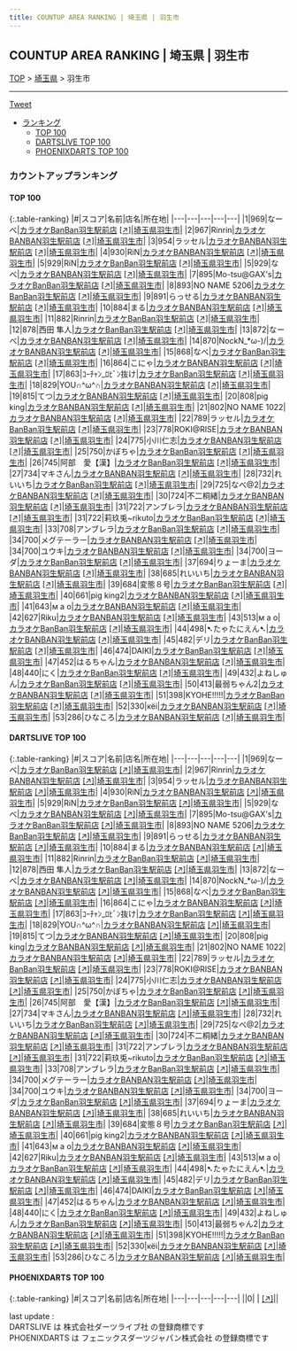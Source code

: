 ```yaml
---
title: COUNTUP AREA RANKING | 埼玉県 | 羽生市
---
```

## COUNTUP AREA RANKING | 埼玉県 | 羽生市

[TOP](/darts/rank/) > [埼玉県](/darts/rank/埼玉県/) > 羽生市

___

<a href="https://twitter.com/share?ref_src=twsrc%5Etfw" data-text="COUNTUP AREA RANKING | 埼玉県羽生市" class="twitter-share-button" data-hashtags="DARTSLIVE,PHOENIXDARTS,darts,ダーツ" data-show-count="false">Tweet</a>

* [ランキング](#カウントアップランキング)
    * [TOP 100](#top-100)
    * [DARTSLIVE TOP 100](#dartslive-top-100)
    * [PHOENIXDARTS TOP 100](#phoenixdarts-top-100)

### カウントアップランキング

#### TOP 100



{:.table-ranking}
|#|スコア|名前|店名|所在地|
|---|---|---|---|---|
|1|969|<span class="rank-name-dl">なーべ</span>|<a href="/darts/rank/shops/749ad2576bab89d00d9b047a20a7ba1e.html">カラオケBanBan羽生駅前店</a> <a href="https://search.dartslive.com/jp/shop/749ad2576bab89d00d9b047a20a7ba1e">[↗]</a>|<a href="/darts/rank/埼玉県/羽生市">埼玉県羽生市</a>|
|2|967|<span class="rank-name-dl">Rinrin</span>|<a href="/darts/rank/shops/749ad2576bab89d00d9b047a20a7ba1e.html">カラオケBANBAN羽生駅前店</a> <a href="https://search.dartslive.com/jp/shop/749ad2576bab89d00d9b047a20a7ba1e">[↗]</a>|<a href="/darts/rank/埼玉県/羽生市">埼玉県羽生市</a>|
|3|954|<span class="rank-name-dl">ラッセル</span>|<a href="/darts/rank/shops/749ad2576bab89d00d9b047a20a7ba1e.html">カラオケBANBAN羽生駅前店</a> <a href="https://search.dartslive.com/jp/shop/749ad2576bab89d00d9b047a20a7ba1e">[↗]</a>|<a href="/darts/rank/埼玉県/羽生市">埼玉県羽生市</a>|
|4|930|<span class="rank-name-dl">RiN</span>|<a href="/darts/rank/shops/749ad2576bab89d00d9b047a20a7ba1e.html">カラオケBANBAN羽生駅前店</a> <a href="https://search.dartslive.com/jp/shop/749ad2576bab89d00d9b047a20a7ba1e">[↗]</a>|<a href="/darts/rank/埼玉県/羽生市">埼玉県羽生市</a>|
|5|929|<span class="rank-name-dl">RiN</span>|<a href="/darts/rank/shops/749ad2576bab89d00d9b047a20a7ba1e.html">カラオケBanBan羽生駅前店</a> <a href="https://search.dartslive.com/jp/shop/749ad2576bab89d00d9b047a20a7ba1e">[↗]</a>|<a href="/darts/rank/埼玉県/羽生市">埼玉県羽生市</a>|
|5|929|<span class="rank-name-dl">なべ</span>|<a href="/darts/rank/shops/749ad2576bab89d00d9b047a20a7ba1e.html">カラオケBANBAN羽生駅前店</a> <a href="https://search.dartslive.com/jp/shop/749ad2576bab89d00d9b047a20a7ba1e">[↗]</a>|<a href="/darts/rank/埼玉県/羽生市">埼玉県羽生市</a>|
|7|895|<span class="rank-name-dl">Mo-tsu@GAX&#x27;s</span>|<a href="/darts/rank/shops/749ad2576bab89d00d9b047a20a7ba1e.html">カラオケBanBan羽生駅前店</a> <a href="https://search.dartslive.com/jp/shop/749ad2576bab89d00d9b047a20a7ba1e">[↗]</a>|<a href="/darts/rank/埼玉県/羽生市">埼玉県羽生市</a>|
|8|893|<span class="rank-name-dl">NO NAME 5206</span>|<a href="/darts/rank/shops/749ad2576bab89d00d9b047a20a7ba1e.html">カラオケBanBan羽生駅前店</a> <a href="https://search.dartslive.com/jp/shop/749ad2576bab89d00d9b047a20a7ba1e">[↗]</a>|<a href="/darts/rank/埼玉県/羽生市">埼玉県羽生市</a>|
|9|891|<span class="rank-name-dl">らっせる</span>|<a href="/darts/rank/shops/749ad2576bab89d00d9b047a20a7ba1e.html">カラオケBANBAN羽生駅前店</a> <a href="https://search.dartslive.com/jp/shop/749ad2576bab89d00d9b047a20a7ba1e">[↗]</a>|<a href="/darts/rank/埼玉県/羽生市">埼玉県羽生市</a>|
|10|884|<span class="rank-name-dl">まる</span>|<a href="/darts/rank/shops/749ad2576bab89d00d9b047a20a7ba1e.html">カラオケBANBAN羽生駅前店</a> <a href="https://search.dartslive.com/jp/shop/749ad2576bab89d00d9b047a20a7ba1e">[↗]</a>|<a href="/darts/rank/埼玉県/羽生市">埼玉県羽生市</a>|
|11|882|<span class="rank-name-dl">Rinrin</span>|<a href="/darts/rank/shops/749ad2576bab89d00d9b047a20a7ba1e.html">カラオケBanBan羽生駅前店</a> <a href="https://search.dartslive.com/jp/shop/749ad2576bab89d00d9b047a20a7ba1e">[↗]</a>|<a href="/darts/rank/埼玉県/羽生市">埼玉県羽生市</a>|
|12|878|<span class="rank-name-dl">西田 隼人</span>|<a href="/darts/rank/shops/749ad2576bab89d00d9b047a20a7ba1e.html">カラオケBanBan羽生駅前店</a> <a href="https://search.dartslive.com/jp/shop/749ad2576bab89d00d9b047a20a7ba1e">[↗]</a>|<a href="/darts/rank/埼玉県/羽生市">埼玉県羽生市</a>|
|13|872|<span class="rank-name-dl">なーべ</span>|<a href="/darts/rank/shops/749ad2576bab89d00d9b047a20a7ba1e.html">カラオケBANBAN羽生駅前店</a> <a href="https://search.dartslive.com/jp/shop/749ad2576bab89d00d9b047a20a7ba1e">[↗]</a>|<a href="/darts/rank/埼玉県/羽生市">埼玉県羽生市</a>|
|14|870|<span class="rank-name-dl">NockN_*ω-)/</span>|<a href="/darts/rank/shops/749ad2576bab89d00d9b047a20a7ba1e.html">カラオケBANBAN羽生駅前店</a> <a href="https://search.dartslive.com/jp/shop/749ad2576bab89d00d9b047a20a7ba1e">[↗]</a>|<a href="/darts/rank/埼玉県/羽生市">埼玉県羽生市</a>|
|15|868|<span class="rank-name-dl">なべ</span>|<a href="/darts/rank/shops/749ad2576bab89d00d9b047a20a7ba1e.html">カラオケBanBan羽生駅前店</a> <a href="https://search.dartslive.com/jp/shop/749ad2576bab89d00d9b047a20a7ba1e">[↗]</a>|<a href="/darts/rank/埼玉県/羽生市">埼玉県羽生市</a>|
|16|864|<span class="rank-name-dl">こにゃ</span>|<a href="/darts/rank/shops/749ad2576bab89d00d9b047a20a7ba1e.html">カラオケBANBAN羽生駅前店</a> <a href="https://search.dartslive.com/jp/shop/749ad2576bab89d00d9b047a20a7ba1e">[↗]</a>|<a href="/darts/rank/埼玉県/羽生市">埼玉県羽生市</a>|
|17|863|<span class="rank-name-dl">ｺｰﾁｬﾝ_ﾛﾋﾞﾝ抜け</span>|<a href="/darts/rank/shops/749ad2576bab89d00d9b047a20a7ba1e.html">カラオケBanBan羽生駅前店</a> <a href="https://search.dartslive.com/jp/shop/749ad2576bab89d00d9b047a20a7ba1e">[↗]</a>|<a href="/darts/rank/埼玉県/羽生市">埼玉県羽生市</a>|
|18|829|<span class="rank-name-dl">YOU∩^ω^∩</span>|<a href="/darts/rank/shops/749ad2576bab89d00d9b047a20a7ba1e.html">カラオケBANBAN羽生駅前店</a> <a href="https://search.dartslive.com/jp/shop/749ad2576bab89d00d9b047a20a7ba1e">[↗]</a>|<a href="/darts/rank/埼玉県/羽生市">埼玉県羽生市</a>|
|19|815|<span class="rank-name-dl">てつ</span>|<a href="/darts/rank/shops/749ad2576bab89d00d9b047a20a7ba1e.html">カラオケBANBAN羽生駅前店</a> <a href="https://search.dartslive.com/jp/shop/749ad2576bab89d00d9b047a20a7ba1e">[↗]</a>|<a href="/darts/rank/埼玉県/羽生市">埼玉県羽生市</a>|
|20|808|<span class="rank-name-dl">pig king</span>|<a href="/darts/rank/shops/749ad2576bab89d00d9b047a20a7ba1e.html">カラオケBANBAN羽生駅前店</a> <a href="https://search.dartslive.com/jp/shop/749ad2576bab89d00d9b047a20a7ba1e">[↗]</a>|<a href="/darts/rank/埼玉県/羽生市">埼玉県羽生市</a>|
|21|802|<span class="rank-name-dl">NO NAME 1022</span>|<a href="/darts/rank/shops/749ad2576bab89d00d9b047a20a7ba1e.html">カラオケBANBAN羽生駅前店</a> <a href="https://search.dartslive.com/jp/shop/749ad2576bab89d00d9b047a20a7ba1e">[↗]</a>|<a href="/darts/rank/埼玉県/羽生市">埼玉県羽生市</a>|
|22|789|<span class="rank-name-dl">ラッセル</span>|<a href="/darts/rank/shops/749ad2576bab89d00d9b047a20a7ba1e.html">カラオケBanBan羽生駅前店</a> <a href="https://search.dartslive.com/jp/shop/749ad2576bab89d00d9b047a20a7ba1e">[↗]</a>|<a href="/darts/rank/埼玉県/羽生市">埼玉県羽生市</a>|
|23|778|<span class="rank-name-dl">ROKI@RISE</span>|<a href="/darts/rank/shops/749ad2576bab89d00d9b047a20a7ba1e.html">カラオケBANBAN羽生駅前店</a> <a href="https://search.dartslive.com/jp/shop/749ad2576bab89d00d9b047a20a7ba1e">[↗]</a>|<a href="/darts/rank/埼玉県/羽生市">埼玉県羽生市</a>|
|24|775|<span class="rank-name-dl">小川仁志</span>|<a href="/darts/rank/shops/749ad2576bab89d00d9b047a20a7ba1e.html">カラオケBANBAN羽生駅前店</a> <a href="https://search.dartslive.com/jp/shop/749ad2576bab89d00d9b047a20a7ba1e">[↗]</a>|<a href="/darts/rank/埼玉県/羽生市">埼玉県羽生市</a>|
|25|750|<span class="rank-name-dl">かぼちゃ</span>|<a href="/darts/rank/shops/749ad2576bab89d00d9b047a20a7ba1e.html">カラオケBanBan羽生駅前店</a> <a href="https://search.dartslive.com/jp/shop/749ad2576bab89d00d9b047a20a7ba1e">[↗]</a>|<a href="/darts/rank/埼玉県/羽生市">埼玉県羽生市</a>|
|26|745|<span class="rank-name-dl">阿部　愛【漢】</span>|<a href="/darts/rank/shops/749ad2576bab89d00d9b047a20a7ba1e.html">カラオケBanBan羽生駅前店</a> <a href="https://search.dartslive.com/jp/shop/749ad2576bab89d00d9b047a20a7ba1e">[↗]</a>|<a href="/darts/rank/埼玉県/羽生市">埼玉県羽生市</a>|
|27|734|<span class="rank-name-dl">マキさん</span>|<a href="/darts/rank/shops/749ad2576bab89d00d9b047a20a7ba1e.html">カラオケBANBAN羽生駅前店</a> <a href="https://search.dartslive.com/jp/shop/749ad2576bab89d00d9b047a20a7ba1e">[↗]</a>|<a href="/darts/rank/埼玉県/羽生市">埼玉県羽生市</a>|
|28|732|<span class="rank-name-dl">れいいち</span>|<a href="/darts/rank/shops/749ad2576bab89d00d9b047a20a7ba1e.html">カラオケBanBan羽生駅前店</a> <a href="https://search.dartslive.com/jp/shop/749ad2576bab89d00d9b047a20a7ba1e">[↗]</a>|<a href="/darts/rank/埼玉県/羽生市">埼玉県羽生市</a>|
|29|725|<span class="rank-name-dl">なべ@2</span>|<a href="/darts/rank/shops/749ad2576bab89d00d9b047a20a7ba1e.html">カラオケBANBAN羽生駅前店</a> <a href="https://search.dartslive.com/jp/shop/749ad2576bab89d00d9b047a20a7ba1e">[↗]</a>|<a href="/darts/rank/埼玉県/羽生市">埼玉県羽生市</a>|
|30|724|<span class="rank-name-dl">不二桐緒</span>|<a href="/darts/rank/shops/749ad2576bab89d00d9b047a20a7ba1e.html">カラオケBANBAN羽生駅前店</a> <a href="https://search.dartslive.com/jp/shop/749ad2576bab89d00d9b047a20a7ba1e">[↗]</a>|<a href="/darts/rank/埼玉県/羽生市">埼玉県羽生市</a>|
|31|722|<span class="rank-name-dl">アンブレラ</span>|<a href="/darts/rank/shops/749ad2576bab89d00d9b047a20a7ba1e.html">カラオケBANBAN羽生駅前店</a> <a href="https://search.dartslive.com/jp/shop/749ad2576bab89d00d9b047a20a7ba1e">[↗]</a>|<a href="/darts/rank/埼玉県/羽生市">埼玉県羽生市</a>|
|31|722|<span class="rank-name-dl">莉玖兎~rikuto</span>|<a href="/darts/rank/shops/749ad2576bab89d00d9b047a20a7ba1e.html">カラオケBanBan羽生駅前店</a> <a href="https://search.dartslive.com/jp/shop/749ad2576bab89d00d9b047a20a7ba1e">[↗]</a>|<a href="/darts/rank/埼玉県/羽生市">埼玉県羽生市</a>|
|33|708|<span class="rank-name-dl">アンブレラ</span>|<a href="/darts/rank/shops/749ad2576bab89d00d9b047a20a7ba1e.html">カラオケBanBan羽生駅前店</a> <a href="https://search.dartslive.com/jp/shop/749ad2576bab89d00d9b047a20a7ba1e">[↗]</a>|<a href="/darts/rank/埼玉県/羽生市">埼玉県羽生市</a>|
|34|700|<span class="rank-name-dl">メグテーラー</span>|<a href="/darts/rank/shops/749ad2576bab89d00d9b047a20a7ba1e.html">カラオケBANBAN羽生駅前店</a> <a href="https://search.dartslive.com/jp/shop/749ad2576bab89d00d9b047a20a7ba1e">[↗]</a>|<a href="/darts/rank/埼玉県/羽生市">埼玉県羽生市</a>|
|34|700|<span class="rank-name-dl">ユウキ</span>|<a href="/darts/rank/shops/749ad2576bab89d00d9b047a20a7ba1e.html">カラオケBANBAN羽生駅前店</a> <a href="https://search.dartslive.com/jp/shop/749ad2576bab89d00d9b047a20a7ba1e">[↗]</a>|<a href="/darts/rank/埼玉県/羽生市">埼玉県羽生市</a>|
|34|700|<span class="rank-name-dl">ヨーダ</span>|<a href="/darts/rank/shops/749ad2576bab89d00d9b047a20a7ba1e.html">カラオケBanBan羽生駅前店</a> <a href="https://search.dartslive.com/jp/shop/749ad2576bab89d00d9b047a20a7ba1e">[↗]</a>|<a href="/darts/rank/埼玉県/羽生市">埼玉県羽生市</a>|
|37|694|<span class="rank-name-dl">りょーま</span>|<a href="/darts/rank/shops/749ad2576bab89d00d9b047a20a7ba1e.html">カラオケBANBAN羽生駅前店</a> <a href="https://search.dartslive.com/jp/shop/749ad2576bab89d00d9b047a20a7ba1e">[↗]</a>|<a href="/darts/rank/埼玉県/羽生市">埼玉県羽生市</a>|
|38|685|<span class="rank-name-dl">れいいち</span>|<a href="/darts/rank/shops/749ad2576bab89d00d9b047a20a7ba1e.html">カラオケBANBAN羽生駅前店</a> <a href="https://search.dartslive.com/jp/shop/749ad2576bab89d00d9b047a20a7ba1e">[↗]</a>|<a href="/darts/rank/埼玉県/羽生市">埼玉県羽生市</a>|
|39|684|<span class="rank-name-dl">変態８号</span>|<a href="/darts/rank/shops/749ad2576bab89d00d9b047a20a7ba1e.html">カラオケBanBan羽生駅前店</a> <a href="https://search.dartslive.com/jp/shop/749ad2576bab89d00d9b047a20a7ba1e">[↗]</a>|<a href="/darts/rank/埼玉県/羽生市">埼玉県羽生市</a>|
|40|661|<span class="rank-name-dl">pig king2</span>|<a href="/darts/rank/shops/749ad2576bab89d00d9b047a20a7ba1e.html">カラオケBANBAN羽生駅前店</a> <a href="https://search.dartslive.com/jp/shop/749ad2576bab89d00d9b047a20a7ba1e">[↗]</a>|<a href="/darts/rank/埼玉県/羽生市">埼玉県羽生市</a>|
|41|643|<span class="rank-name-dl">м а о</span>|<a href="/darts/rank/shops/749ad2576bab89d00d9b047a20a7ba1e.html">カラオケBANBAN羽生駅前店</a> <a href="https://search.dartslive.com/jp/shop/749ad2576bab89d00d9b047a20a7ba1e">[↗]</a>|<a href="/darts/rank/埼玉県/羽生市">埼玉県羽生市</a>|
|42|627|<span class="rank-name-dl">Riku</span>|<a href="/darts/rank/shops/749ad2576bab89d00d9b047a20a7ba1e.html">カラオケBANBAN羽生駅前店</a> <a href="https://search.dartslive.com/jp/shop/749ad2576bab89d00d9b047a20a7ba1e">[↗]</a>|<a href="/darts/rank/埼玉県/羽生市">埼玉県羽生市</a>|
|43|513|<span class="rank-name-dl">м а о</span>|<a href="/darts/rank/shops/749ad2576bab89d00d9b047a20a7ba1e.html">カラオケBanBan羽生駅前店</a> <a href="https://search.dartslive.com/jp/shop/749ad2576bab89d00d9b047a20a7ba1e">[↗]</a>|<a href="/darts/rank/埼玉県/羽生市">埼玉県羽生市</a>|
|44|498|<span class="rank-name-dl">➷たゃたにえん➷</span>|<a href="/darts/rank/shops/749ad2576bab89d00d9b047a20a7ba1e.html">カラオケBANBAN羽生駅前店</a> <a href="https://search.dartslive.com/jp/shop/749ad2576bab89d00d9b047a20a7ba1e">[↗]</a>|<a href="/darts/rank/埼玉県/羽生市">埼玉県羽生市</a>|
|45|482|<span class="rank-name-dl">デリ</span>|<a href="/darts/rank/shops/749ad2576bab89d00d9b047a20a7ba1e.html">カラオケBanBan羽生駅前店</a> <a href="https://search.dartslive.com/jp/shop/749ad2576bab89d00d9b047a20a7ba1e">[↗]</a>|<a href="/darts/rank/埼玉県/羽生市">埼玉県羽生市</a>|
|46|474|<span class="rank-name-dl">DAIKI</span>|<a href="/darts/rank/shops/749ad2576bab89d00d9b047a20a7ba1e.html">カラオケBanBan羽生駅前店</a> <a href="https://search.dartslive.com/jp/shop/749ad2576bab89d00d9b047a20a7ba1e">[↗]</a>|<a href="/darts/rank/埼玉県/羽生市">埼玉県羽生市</a>|
|47|452|<span class="rank-name-dl">はるちゃん</span>|<a href="/darts/rank/shops/749ad2576bab89d00d9b047a20a7ba1e.html">カラオケBANBAN羽生駅前店</a> <a href="https://search.dartslive.com/jp/shop/749ad2576bab89d00d9b047a20a7ba1e">[↗]</a>|<a href="/darts/rank/埼玉県/羽生市">埼玉県羽生市</a>|
|48|440|<span class="rank-name-dl">にく</span>|<a href="/darts/rank/shops/749ad2576bab89d00d9b047a20a7ba1e.html">カラオケBanBan羽生駅前店</a> <a href="https://search.dartslive.com/jp/shop/749ad2576bab89d00d9b047a20a7ba1e">[↗]</a>|<a href="/darts/rank/埼玉県/羽生市">埼玉県羽生市</a>|
|49|432|<span class="rank-name-dl">よねしゅん</span>|<a href="/darts/rank/shops/749ad2576bab89d00d9b047a20a7ba1e.html">カラオケBanBan羽生駅前店</a> <a href="https://search.dartslive.com/jp/shop/749ad2576bab89d00d9b047a20a7ba1e">[↗]</a>|<a href="/darts/rank/埼玉県/羽生市">埼玉県羽生市</a>|
|50|413|<span class="rank-name-dl">最弱ちゃん2</span>|<a href="/darts/rank/shops/749ad2576bab89d00d9b047a20a7ba1e.html">カラオケBANBAN羽生駅前店</a> <a href="https://search.dartslive.com/jp/shop/749ad2576bab89d00d9b047a20a7ba1e">[↗]</a>|<a href="/darts/rank/埼玉県/羽生市">埼玉県羽生市</a>|
|51|398|<span class="rank-name-dl">KYOHE!!!!!</span>|<a href="/darts/rank/shops/749ad2576bab89d00d9b047a20a7ba1e.html">カラオケBanBan羽生駅前店</a> <a href="https://search.dartslive.com/jp/shop/749ad2576bab89d00d9b047a20a7ba1e">[↗]</a>|<a href="/darts/rank/埼玉県/羽生市">埼玉県羽生市</a>|
|52|330|<span class="rank-name-dl">кёi</span>|<a href="/darts/rank/shops/749ad2576bab89d00d9b047a20a7ba1e.html">カラオケBANBAN羽生駅前店</a> <a href="https://search.dartslive.com/jp/shop/749ad2576bab89d00d9b047a20a7ba1e">[↗]</a>|<a href="/darts/rank/埼玉県/羽生市">埼玉県羽生市</a>|
|53|286|<span class="rank-name-dl">ひなころ</span>|<a href="/darts/rank/shops/749ad2576bab89d00d9b047a20a7ba1e.html">カラオケBANBAN羽生駅前店</a> <a href="https://search.dartslive.com/jp/shop/749ad2576bab89d00d9b047a20a7ba1e">[↗]</a>|<a href="/darts/rank/埼玉県/羽生市">埼玉県羽生市</a>|


#### DARTSLIVE TOP 100



{:.table-ranking}
|#|スコア|名前|店名|所在地|
|---|---|---|---|---|
|1|969|<span class="rank-name-dl">なーべ</span>|<a href="/darts/rank/shops/749ad2576bab89d00d9b047a20a7ba1e.html">カラオケBanBan羽生駅前店</a> <a href="https://search.dartslive.com/jp/shop/749ad2576bab89d00d9b047a20a7ba1e">[↗]</a>|<a href="/darts/rank/埼玉県/羽生市">埼玉県羽生市</a>|
|2|967|<span class="rank-name-dl">Rinrin</span>|<a href="/darts/rank/shops/749ad2576bab89d00d9b047a20a7ba1e.html">カラオケBANBAN羽生駅前店</a> <a href="https://search.dartslive.com/jp/shop/749ad2576bab89d00d9b047a20a7ba1e">[↗]</a>|<a href="/darts/rank/埼玉県/羽生市">埼玉県羽生市</a>|
|3|954|<span class="rank-name-dl">ラッセル</span>|<a href="/darts/rank/shops/749ad2576bab89d00d9b047a20a7ba1e.html">カラオケBANBAN羽生駅前店</a> <a href="https://search.dartslive.com/jp/shop/749ad2576bab89d00d9b047a20a7ba1e">[↗]</a>|<a href="/darts/rank/埼玉県/羽生市">埼玉県羽生市</a>|
|4|930|<span class="rank-name-dl">RiN</span>|<a href="/darts/rank/shops/749ad2576bab89d00d9b047a20a7ba1e.html">カラオケBANBAN羽生駅前店</a> <a href="https://search.dartslive.com/jp/shop/749ad2576bab89d00d9b047a20a7ba1e">[↗]</a>|<a href="/darts/rank/埼玉県/羽生市">埼玉県羽生市</a>|
|5|929|<span class="rank-name-dl">RiN</span>|<a href="/darts/rank/shops/749ad2576bab89d00d9b047a20a7ba1e.html">カラオケBanBan羽生駅前店</a> <a href="https://search.dartslive.com/jp/shop/749ad2576bab89d00d9b047a20a7ba1e">[↗]</a>|<a href="/darts/rank/埼玉県/羽生市">埼玉県羽生市</a>|
|5|929|<span class="rank-name-dl">なべ</span>|<a href="/darts/rank/shops/749ad2576bab89d00d9b047a20a7ba1e.html">カラオケBANBAN羽生駅前店</a> <a href="https://search.dartslive.com/jp/shop/749ad2576bab89d00d9b047a20a7ba1e">[↗]</a>|<a href="/darts/rank/埼玉県/羽生市">埼玉県羽生市</a>|
|7|895|<span class="rank-name-dl">Mo-tsu@GAX&#x27;s</span>|<a href="/darts/rank/shops/749ad2576bab89d00d9b047a20a7ba1e.html">カラオケBanBan羽生駅前店</a> <a href="https://search.dartslive.com/jp/shop/749ad2576bab89d00d9b047a20a7ba1e">[↗]</a>|<a href="/darts/rank/埼玉県/羽生市">埼玉県羽生市</a>|
|8|893|<span class="rank-name-dl">NO NAME 5206</span>|<a href="/darts/rank/shops/749ad2576bab89d00d9b047a20a7ba1e.html">カラオケBanBan羽生駅前店</a> <a href="https://search.dartslive.com/jp/shop/749ad2576bab89d00d9b047a20a7ba1e">[↗]</a>|<a href="/darts/rank/埼玉県/羽生市">埼玉県羽生市</a>|
|9|891|<span class="rank-name-dl">らっせる</span>|<a href="/darts/rank/shops/749ad2576bab89d00d9b047a20a7ba1e.html">カラオケBANBAN羽生駅前店</a> <a href="https://search.dartslive.com/jp/shop/749ad2576bab89d00d9b047a20a7ba1e">[↗]</a>|<a href="/darts/rank/埼玉県/羽生市">埼玉県羽生市</a>|
|10|884|<span class="rank-name-dl">まる</span>|<a href="/darts/rank/shops/749ad2576bab89d00d9b047a20a7ba1e.html">カラオケBANBAN羽生駅前店</a> <a href="https://search.dartslive.com/jp/shop/749ad2576bab89d00d9b047a20a7ba1e">[↗]</a>|<a href="/darts/rank/埼玉県/羽生市">埼玉県羽生市</a>|
|11|882|<span class="rank-name-dl">Rinrin</span>|<a href="/darts/rank/shops/749ad2576bab89d00d9b047a20a7ba1e.html">カラオケBanBan羽生駅前店</a> <a href="https://search.dartslive.com/jp/shop/749ad2576bab89d00d9b047a20a7ba1e">[↗]</a>|<a href="/darts/rank/埼玉県/羽生市">埼玉県羽生市</a>|
|12|878|<span class="rank-name-dl">西田 隼人</span>|<a href="/darts/rank/shops/749ad2576bab89d00d9b047a20a7ba1e.html">カラオケBanBan羽生駅前店</a> <a href="https://search.dartslive.com/jp/shop/749ad2576bab89d00d9b047a20a7ba1e">[↗]</a>|<a href="/darts/rank/埼玉県/羽生市">埼玉県羽生市</a>|
|13|872|<span class="rank-name-dl">なーべ</span>|<a href="/darts/rank/shops/749ad2576bab89d00d9b047a20a7ba1e.html">カラオケBANBAN羽生駅前店</a> <a href="https://search.dartslive.com/jp/shop/749ad2576bab89d00d9b047a20a7ba1e">[↗]</a>|<a href="/darts/rank/埼玉県/羽生市">埼玉県羽生市</a>|
|14|870|<span class="rank-name-dl">NockN_*ω-)/</span>|<a href="/darts/rank/shops/749ad2576bab89d00d9b047a20a7ba1e.html">カラオケBANBAN羽生駅前店</a> <a href="https://search.dartslive.com/jp/shop/749ad2576bab89d00d9b047a20a7ba1e">[↗]</a>|<a href="/darts/rank/埼玉県/羽生市">埼玉県羽生市</a>|
|15|868|<span class="rank-name-dl">なべ</span>|<a href="/darts/rank/shops/749ad2576bab89d00d9b047a20a7ba1e.html">カラオケBanBan羽生駅前店</a> <a href="https://search.dartslive.com/jp/shop/749ad2576bab89d00d9b047a20a7ba1e">[↗]</a>|<a href="/darts/rank/埼玉県/羽生市">埼玉県羽生市</a>|
|16|864|<span class="rank-name-dl">こにゃ</span>|<a href="/darts/rank/shops/749ad2576bab89d00d9b047a20a7ba1e.html">カラオケBANBAN羽生駅前店</a> <a href="https://search.dartslive.com/jp/shop/749ad2576bab89d00d9b047a20a7ba1e">[↗]</a>|<a href="/darts/rank/埼玉県/羽生市">埼玉県羽生市</a>|
|17|863|<span class="rank-name-dl">ｺｰﾁｬﾝ_ﾛﾋﾞﾝ抜け</span>|<a href="/darts/rank/shops/749ad2576bab89d00d9b047a20a7ba1e.html">カラオケBanBan羽生駅前店</a> <a href="https://search.dartslive.com/jp/shop/749ad2576bab89d00d9b047a20a7ba1e">[↗]</a>|<a href="/darts/rank/埼玉県/羽生市">埼玉県羽生市</a>|
|18|829|<span class="rank-name-dl">YOU∩^ω^∩</span>|<a href="/darts/rank/shops/749ad2576bab89d00d9b047a20a7ba1e.html">カラオケBANBAN羽生駅前店</a> <a href="https://search.dartslive.com/jp/shop/749ad2576bab89d00d9b047a20a7ba1e">[↗]</a>|<a href="/darts/rank/埼玉県/羽生市">埼玉県羽生市</a>|
|19|815|<span class="rank-name-dl">てつ</span>|<a href="/darts/rank/shops/749ad2576bab89d00d9b047a20a7ba1e.html">カラオケBANBAN羽生駅前店</a> <a href="https://search.dartslive.com/jp/shop/749ad2576bab89d00d9b047a20a7ba1e">[↗]</a>|<a href="/darts/rank/埼玉県/羽生市">埼玉県羽生市</a>|
|20|808|<span class="rank-name-dl">pig king</span>|<a href="/darts/rank/shops/749ad2576bab89d00d9b047a20a7ba1e.html">カラオケBANBAN羽生駅前店</a> <a href="https://search.dartslive.com/jp/shop/749ad2576bab89d00d9b047a20a7ba1e">[↗]</a>|<a href="/darts/rank/埼玉県/羽生市">埼玉県羽生市</a>|
|21|802|<span class="rank-name-dl">NO NAME 1022</span>|<a href="/darts/rank/shops/749ad2576bab89d00d9b047a20a7ba1e.html">カラオケBANBAN羽生駅前店</a> <a href="https://search.dartslive.com/jp/shop/749ad2576bab89d00d9b047a20a7ba1e">[↗]</a>|<a href="/darts/rank/埼玉県/羽生市">埼玉県羽生市</a>|
|22|789|<span class="rank-name-dl">ラッセル</span>|<a href="/darts/rank/shops/749ad2576bab89d00d9b047a20a7ba1e.html">カラオケBanBan羽生駅前店</a> <a href="https://search.dartslive.com/jp/shop/749ad2576bab89d00d9b047a20a7ba1e">[↗]</a>|<a href="/darts/rank/埼玉県/羽生市">埼玉県羽生市</a>|
|23|778|<span class="rank-name-dl">ROKI@RISE</span>|<a href="/darts/rank/shops/749ad2576bab89d00d9b047a20a7ba1e.html">カラオケBANBAN羽生駅前店</a> <a href="https://search.dartslive.com/jp/shop/749ad2576bab89d00d9b047a20a7ba1e">[↗]</a>|<a href="/darts/rank/埼玉県/羽生市">埼玉県羽生市</a>|
|24|775|<span class="rank-name-dl">小川仁志</span>|<a href="/darts/rank/shops/749ad2576bab89d00d9b047a20a7ba1e.html">カラオケBANBAN羽生駅前店</a> <a href="https://search.dartslive.com/jp/shop/749ad2576bab89d00d9b047a20a7ba1e">[↗]</a>|<a href="/darts/rank/埼玉県/羽生市">埼玉県羽生市</a>|
|25|750|<span class="rank-name-dl">かぼちゃ</span>|<a href="/darts/rank/shops/749ad2576bab89d00d9b047a20a7ba1e.html">カラオケBanBan羽生駅前店</a> <a href="https://search.dartslive.com/jp/shop/749ad2576bab89d00d9b047a20a7ba1e">[↗]</a>|<a href="/darts/rank/埼玉県/羽生市">埼玉県羽生市</a>|
|26|745|<span class="rank-name-dl">阿部　愛【漢】</span>|<a href="/darts/rank/shops/749ad2576bab89d00d9b047a20a7ba1e.html">カラオケBanBan羽生駅前店</a> <a href="https://search.dartslive.com/jp/shop/749ad2576bab89d00d9b047a20a7ba1e">[↗]</a>|<a href="/darts/rank/埼玉県/羽生市">埼玉県羽生市</a>|
|27|734|<span class="rank-name-dl">マキさん</span>|<a href="/darts/rank/shops/749ad2576bab89d00d9b047a20a7ba1e.html">カラオケBANBAN羽生駅前店</a> <a href="https://search.dartslive.com/jp/shop/749ad2576bab89d00d9b047a20a7ba1e">[↗]</a>|<a href="/darts/rank/埼玉県/羽生市">埼玉県羽生市</a>|
|28|732|<span class="rank-name-dl">れいいち</span>|<a href="/darts/rank/shops/749ad2576bab89d00d9b047a20a7ba1e.html">カラオケBanBan羽生駅前店</a> <a href="https://search.dartslive.com/jp/shop/749ad2576bab89d00d9b047a20a7ba1e">[↗]</a>|<a href="/darts/rank/埼玉県/羽生市">埼玉県羽生市</a>|
|29|725|<span class="rank-name-dl">なべ@2</span>|<a href="/darts/rank/shops/749ad2576bab89d00d9b047a20a7ba1e.html">カラオケBANBAN羽生駅前店</a> <a href="https://search.dartslive.com/jp/shop/749ad2576bab89d00d9b047a20a7ba1e">[↗]</a>|<a href="/darts/rank/埼玉県/羽生市">埼玉県羽生市</a>|
|30|724|<span class="rank-name-dl">不二桐緒</span>|<a href="/darts/rank/shops/749ad2576bab89d00d9b047a20a7ba1e.html">カラオケBANBAN羽生駅前店</a> <a href="https://search.dartslive.com/jp/shop/749ad2576bab89d00d9b047a20a7ba1e">[↗]</a>|<a href="/darts/rank/埼玉県/羽生市">埼玉県羽生市</a>|
|31|722|<span class="rank-name-dl">アンブレラ</span>|<a href="/darts/rank/shops/749ad2576bab89d00d9b047a20a7ba1e.html">カラオケBANBAN羽生駅前店</a> <a href="https://search.dartslive.com/jp/shop/749ad2576bab89d00d9b047a20a7ba1e">[↗]</a>|<a href="/darts/rank/埼玉県/羽生市">埼玉県羽生市</a>|
|31|722|<span class="rank-name-dl">莉玖兎~rikuto</span>|<a href="/darts/rank/shops/749ad2576bab89d00d9b047a20a7ba1e.html">カラオケBanBan羽生駅前店</a> <a href="https://search.dartslive.com/jp/shop/749ad2576bab89d00d9b047a20a7ba1e">[↗]</a>|<a href="/darts/rank/埼玉県/羽生市">埼玉県羽生市</a>|
|33|708|<span class="rank-name-dl">アンブレラ</span>|<a href="/darts/rank/shops/749ad2576bab89d00d9b047a20a7ba1e.html">カラオケBanBan羽生駅前店</a> <a href="https://search.dartslive.com/jp/shop/749ad2576bab89d00d9b047a20a7ba1e">[↗]</a>|<a href="/darts/rank/埼玉県/羽生市">埼玉県羽生市</a>|
|34|700|<span class="rank-name-dl">メグテーラー</span>|<a href="/darts/rank/shops/749ad2576bab89d00d9b047a20a7ba1e.html">カラオケBANBAN羽生駅前店</a> <a href="https://search.dartslive.com/jp/shop/749ad2576bab89d00d9b047a20a7ba1e">[↗]</a>|<a href="/darts/rank/埼玉県/羽生市">埼玉県羽生市</a>|
|34|700|<span class="rank-name-dl">ユウキ</span>|<a href="/darts/rank/shops/749ad2576bab89d00d9b047a20a7ba1e.html">カラオケBANBAN羽生駅前店</a> <a href="https://search.dartslive.com/jp/shop/749ad2576bab89d00d9b047a20a7ba1e">[↗]</a>|<a href="/darts/rank/埼玉県/羽生市">埼玉県羽生市</a>|
|34|700|<span class="rank-name-dl">ヨーダ</span>|<a href="/darts/rank/shops/749ad2576bab89d00d9b047a20a7ba1e.html">カラオケBanBan羽生駅前店</a> <a href="https://search.dartslive.com/jp/shop/749ad2576bab89d00d9b047a20a7ba1e">[↗]</a>|<a href="/darts/rank/埼玉県/羽生市">埼玉県羽生市</a>|
|37|694|<span class="rank-name-dl">りょーま</span>|<a href="/darts/rank/shops/749ad2576bab89d00d9b047a20a7ba1e.html">カラオケBANBAN羽生駅前店</a> <a href="https://search.dartslive.com/jp/shop/749ad2576bab89d00d9b047a20a7ba1e">[↗]</a>|<a href="/darts/rank/埼玉県/羽生市">埼玉県羽生市</a>|
|38|685|<span class="rank-name-dl">れいいち</span>|<a href="/darts/rank/shops/749ad2576bab89d00d9b047a20a7ba1e.html">カラオケBANBAN羽生駅前店</a> <a href="https://search.dartslive.com/jp/shop/749ad2576bab89d00d9b047a20a7ba1e">[↗]</a>|<a href="/darts/rank/埼玉県/羽生市">埼玉県羽生市</a>|
|39|684|<span class="rank-name-dl">変態８号</span>|<a href="/darts/rank/shops/749ad2576bab89d00d9b047a20a7ba1e.html">カラオケBanBan羽生駅前店</a> <a href="https://search.dartslive.com/jp/shop/749ad2576bab89d00d9b047a20a7ba1e">[↗]</a>|<a href="/darts/rank/埼玉県/羽生市">埼玉県羽生市</a>|
|40|661|<span class="rank-name-dl">pig king2</span>|<a href="/darts/rank/shops/749ad2576bab89d00d9b047a20a7ba1e.html">カラオケBANBAN羽生駅前店</a> <a href="https://search.dartslive.com/jp/shop/749ad2576bab89d00d9b047a20a7ba1e">[↗]</a>|<a href="/darts/rank/埼玉県/羽生市">埼玉県羽生市</a>|
|41|643|<span class="rank-name-dl">м а о</span>|<a href="/darts/rank/shops/749ad2576bab89d00d9b047a20a7ba1e.html">カラオケBANBAN羽生駅前店</a> <a href="https://search.dartslive.com/jp/shop/749ad2576bab89d00d9b047a20a7ba1e">[↗]</a>|<a href="/darts/rank/埼玉県/羽生市">埼玉県羽生市</a>|
|42|627|<span class="rank-name-dl">Riku</span>|<a href="/darts/rank/shops/749ad2576bab89d00d9b047a20a7ba1e.html">カラオケBANBAN羽生駅前店</a> <a href="https://search.dartslive.com/jp/shop/749ad2576bab89d00d9b047a20a7ba1e">[↗]</a>|<a href="/darts/rank/埼玉県/羽生市">埼玉県羽生市</a>|
|43|513|<span class="rank-name-dl">м а о</span>|<a href="/darts/rank/shops/749ad2576bab89d00d9b047a20a7ba1e.html">カラオケBanBan羽生駅前店</a> <a href="https://search.dartslive.com/jp/shop/749ad2576bab89d00d9b047a20a7ba1e">[↗]</a>|<a href="/darts/rank/埼玉県/羽生市">埼玉県羽生市</a>|
|44|498|<span class="rank-name-dl">➷たゃたにえん➷</span>|<a href="/darts/rank/shops/749ad2576bab89d00d9b047a20a7ba1e.html">カラオケBANBAN羽生駅前店</a> <a href="https://search.dartslive.com/jp/shop/749ad2576bab89d00d9b047a20a7ba1e">[↗]</a>|<a href="/darts/rank/埼玉県/羽生市">埼玉県羽生市</a>|
|45|482|<span class="rank-name-dl">デリ</span>|<a href="/darts/rank/shops/749ad2576bab89d00d9b047a20a7ba1e.html">カラオケBanBan羽生駅前店</a> <a href="https://search.dartslive.com/jp/shop/749ad2576bab89d00d9b047a20a7ba1e">[↗]</a>|<a href="/darts/rank/埼玉県/羽生市">埼玉県羽生市</a>|
|46|474|<span class="rank-name-dl">DAIKI</span>|<a href="/darts/rank/shops/749ad2576bab89d00d9b047a20a7ba1e.html">カラオケBanBan羽生駅前店</a> <a href="https://search.dartslive.com/jp/shop/749ad2576bab89d00d9b047a20a7ba1e">[↗]</a>|<a href="/darts/rank/埼玉県/羽生市">埼玉県羽生市</a>|
|47|452|<span class="rank-name-dl">はるちゃん</span>|<a href="/darts/rank/shops/749ad2576bab89d00d9b047a20a7ba1e.html">カラオケBANBAN羽生駅前店</a> <a href="https://search.dartslive.com/jp/shop/749ad2576bab89d00d9b047a20a7ba1e">[↗]</a>|<a href="/darts/rank/埼玉県/羽生市">埼玉県羽生市</a>|
|48|440|<span class="rank-name-dl">にく</span>|<a href="/darts/rank/shops/749ad2576bab89d00d9b047a20a7ba1e.html">カラオケBanBan羽生駅前店</a> <a href="https://search.dartslive.com/jp/shop/749ad2576bab89d00d9b047a20a7ba1e">[↗]</a>|<a href="/darts/rank/埼玉県/羽生市">埼玉県羽生市</a>|
|49|432|<span class="rank-name-dl">よねしゅん</span>|<a href="/darts/rank/shops/749ad2576bab89d00d9b047a20a7ba1e.html">カラオケBanBan羽生駅前店</a> <a href="https://search.dartslive.com/jp/shop/749ad2576bab89d00d9b047a20a7ba1e">[↗]</a>|<a href="/darts/rank/埼玉県/羽生市">埼玉県羽生市</a>|
|50|413|<span class="rank-name-dl">最弱ちゃん2</span>|<a href="/darts/rank/shops/749ad2576bab89d00d9b047a20a7ba1e.html">カラオケBANBAN羽生駅前店</a> <a href="https://search.dartslive.com/jp/shop/749ad2576bab89d00d9b047a20a7ba1e">[↗]</a>|<a href="/darts/rank/埼玉県/羽生市">埼玉県羽生市</a>|
|51|398|<span class="rank-name-dl">KYOHE!!!!!</span>|<a href="/darts/rank/shops/749ad2576bab89d00d9b047a20a7ba1e.html">カラオケBanBan羽生駅前店</a> <a href="https://search.dartslive.com/jp/shop/749ad2576bab89d00d9b047a20a7ba1e">[↗]</a>|<a href="/darts/rank/埼玉県/羽生市">埼玉県羽生市</a>|
|52|330|<span class="rank-name-dl">кёi</span>|<a href="/darts/rank/shops/749ad2576bab89d00d9b047a20a7ba1e.html">カラオケBANBAN羽生駅前店</a> <a href="https://search.dartslive.com/jp/shop/749ad2576bab89d00d9b047a20a7ba1e">[↗]</a>|<a href="/darts/rank/埼玉県/羽生市">埼玉県羽生市</a>|
|53|286|<span class="rank-name-dl">ひなころ</span>|<a href="/darts/rank/shops/749ad2576bab89d00d9b047a20a7ba1e.html">カラオケBANBAN羽生駅前店</a> <a href="https://search.dartslive.com/jp/shop/749ad2576bab89d00d9b047a20a7ba1e">[↗]</a>|<a href="/darts/rank/埼玉県/羽生市">埼玉県羽生市</a>|


#### PHOENIXDARTS TOP 100



{:.table-ranking}
|#|スコア|名前|店名|所在地|
|---|---|---|---|---|
||0|<span class="rank-name-dl"> </span>|<a href="/darts/rank/shops/.html"></a> <a href="">[↗]</a>|<a href="/darts/rank//"></a>|


<div class="footer border-top border-gray-light mt-5 pt-3 text-right text-gray">
    last update : <span style="font-weight: italic" id="foot_last_modified"></span><br />
    DARTSLIVE は 株式会社ダーツライブ社 の登録商標です<br />
    PHOENIXDARTS は フェニックスダーツジャパン株式会社 の登録商標です<br />
</div>

<script src="https://cdnjs.cloudflare.com/ajax/libs/jquery.tablesorter/2.31.3/js/jquery.tablesorter.min.js" integrity="sha512-qzgd5cYSZcosqpzpn7zF2ZId8f/8CHmFKZ8j7mU4OUXTNRd5g+ZHBPsgKEwoqxCtdQvExE5LprwwPAgoicguNg==" crossorigin="anonymous" referrerpolicy="no-referrer"></script>
<link rel="stylesheet" href="https://cdnjs.cloudflare.com/ajax/libs/jquery.tablesorter/2.31.3/css/theme.default.min.css" integrity="sha512-wghhOJkjQX0Lh3NSWvNKeZ0ZpNn+SPVXX1Qyc9OCaogADktxrBiBdKGDoqVUOyhStvMBmJQ8ZdMHiR3wuEq8+w==" crossorigin="anonymous" referrerpolicy="no-referrer" />
<script>
$(function() {
    $(".table-ranking").tablesorter({sortList:[[0, 0]]});
    $("#foot_last_modified").text(formatDate(new Date(document.lastModified), 'yyyy-MM-dd HH:mm:ss'));
});
</script>

<script async src="https://platform.twitter.com/widgets.js" charset="utf-8"></script>